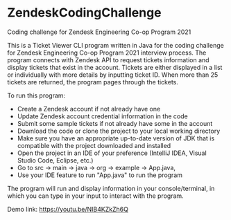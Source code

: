 # ZendeskCodingChallenge
Coding challenge for Zendesk Engineering Co-op Program 2021

This is a Ticket Viewer CLI program written in Java for the coding challenge for Zendesk Engineering Co-op Program 2021 interview process. The program connects with Zendesk API to request tickets information and display tickets that exist in the account. Tickets are either displayed in a list or individually with more details by inputting ticket ID. When more than 25 tickets are returned, the program pages through the tickets.

To run this program:
- Create a Zendesk account if not already have one
- Update Zendesk account credential information in the code
- Submit some sample tickets if not already have some in the account 
- Download the code or clone the project to your local working directory
- Make sure you have an appropriate up-to-date version of JDK that is compatible with the project downloaded and installed
- Open the project in an IDE of your preference (IntelliJ IDEA, Visual Studio Code, Eclipse, etc.)
- Go to src → main → java → org → example → App.java,
- Use your IDE feature to run "App.java" to run the program

The program will run and display information in your console/terminal, in which you can type in your input to interact with the program.

Demo link: https://youtu.be/NIB4KZkZh6Q
